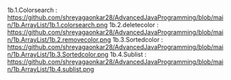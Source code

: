 1b.1.Colorsearch : https://github.com/shreyagaonkar28/AdvancedJavaProgramming/blob/main/1b.ArrayList/1b.1.colorsearch.png
1b.2.deletecolor : https://github.com/shreyagaonkar28/AdvancedJavaProgramming/blob/main/1b.ArrayList/1b.2.removecolor.png
1b.3.Sortedcolor : https://github.com/shreyagaonkar28/AdvancedJavaProgramming/blob/main/1b.ArrayList/1b.3.Sortedcolor.png
1b.4.Sublist     : https://github.com/shreyagaonkar28/AdvancedJavaProgramming/blob/main/1b.ArrayList/1b.4.sublist.png    
